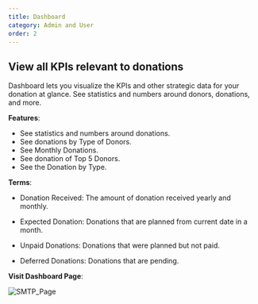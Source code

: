 ```yaml
---
title: Dashboard
category: Admin and User
order: 2
---
```


## View all KPIs relevant to donations

 Dashboard lets you visualize the KPIs and other strategic data for your donation at glance. 
 See statistics and numbers around donors, donations, and more. 
 
 **Features**:

 * See statistics and numbers around donations.
 * See donations by Type of Donors.
 * See Monthly Donations.
 * See donation of Top 5 Donors.
 * See the Donation by Type. 

 **Terms**:  

 * Donation Received: The amount of donation received yearly and monthly. 

 * Expected Donation: Donations that are planned from current date in a month. 

 * Unpaid Donations: Donations that were planned but not paid. 

 * Deferred Donations: Donations that are pending. 

 **Visit Dashboard Page**:

 ![SMTP_Page](..\..\images\dashboard1.png)
    